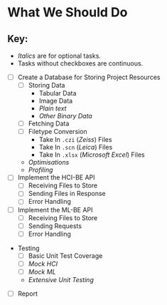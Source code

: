 # What We Should Do

## Key:
- *Italics* are for optional tasks.
- Tasks without checkboxes are continuous.

- [ ] Create a Database for Storing Project Resources
  - [ ] Storing Data
    - Tabular Data
    - Image Data
    - *Plain text*
    - *Other Binary Data*
  - [ ] Fetching Data
  - [ ] Filetype Conversion
    - Take In `.czi` (*Zeiss*) Files
    - Take In `.scn` (*Leica*) Files
    - Take In `.xlsx` (*Microsoft Excel*) Files
  - *Optimisations*
  - *Profiling*
- [ ] Implement the HCI-BE API
  - [ ] Receiving Files to Store
  - [ ] Sending Files in Response
  - [ ] Error Handling
- [ ] Implement the ML-BE API
  - [ ] Receiving Files to Store
  - [ ] Sending Requests
  - [ ] Error Handling
- Testing
  - [ ] Basic Unit Test Coverage
  - [ ] *Mock HCI*
  - [ ] *Mock ML*
  - *Extensive Unit Testing*
- [ ] Report
